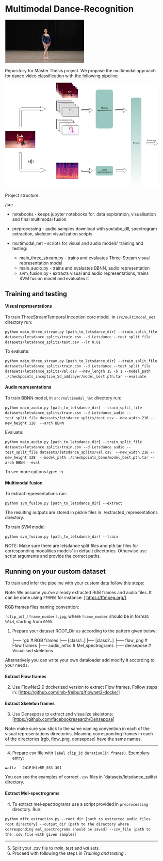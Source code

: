 # Multimodal Dance-Recognition 

![alt text](images/ballet.png )

Repository for Master Thesis project. We propose the multimodal approach for dance video classification with the following pipeline:

![alt text](images/overall.png)



Project structure:

/src

* notebooks - keeps jupyter notebooks for: data exploration, visualisation
and final multimodal fusion

* preprocessing - audio samples download with youtube_dll, 
spectrogram extraction, 
skeleton visualization scripts

* multimodal_net - scripts for visual and audio models' training and testing:
  * main_three_stream.py - trains and evaluates Three-Stream visual representation model
  * main_audio.py - trains and evaluates BBNN, audio representation
  * svm_fusion.py - extracts visual and audio representations, trains SVM fusion model and evaluates it

## Training and testing
#### Visual representations

  To train ThreeStreamTemporal Inception core model, in `src/multimodal_net` directory run:
  
  `python main_three_stream.py [path_to_letsdance_dir] --train_split_file datasets/letsdance_splits/train.csv --d Letsdance --test_split_file datasets/letsdance_splits/test.csv --lr 0.01`
  
  To evaluate: 
  
  `python main_three_stream.py [path_to_letsdance_dir] --train_split_file datasets/letsdance_splits/train.csv --d Letsdance --test_split_file datasets/letsdance_splits/val.csv --new_length 15 -b 1 --model_path ./checkpoints_inception_5d_addlayer/model_best.pth.tar --evaluate`
  
#### Audio representations
  To train BBNN model, in `src/multimodal_net` directory run:
  
  `python main_audio.py [path_to_letsdance_dir] --train_split_file datasets/letsdance_splits/train.csv --d Letsdance_audio --test_split_file datasets/letsdance_splits/test.csv --new_width 216 --new_height 128  --arch BBNN` 
  
  Evaluate:
  
  `python main_audio.py [path_to_letsdance_dir] --train_split_file datasets/letsdance_splits/train.csv --d Letsdance_audio --test_split_file datasets/letsdance_splits/val.csv  --new_width 216 --new_height 128  --model_path ./checkpoints_bbnn/model_best.pth.tar --arch BBNN --eval ` 

To see more options type: -h

#### Multimodal fusion

To extract representations run:

`python svm_fusion.py [path_to_letsdance_dir] --extract`

The resulting outputs are stored in pickle files in ./extracted_representations directory.

To train SVM model:

`python svm_fusion.py [path_to_letsdance_dir] --train`

NOTE: Make sure there are letsdance split files
and pth.tar files for corresponding modalities models' in default directories.
Otherwise use script arguments and provide the correct paths.

## Running on your custom dataset

To train and infer the pipeline with your custom data follow this steps:

Note: We assume you've already extracted RGB frames and audio files. 
It can be done using `FFMPEG` for instance: [ https://ffmpeg.org/].

RGB frames files naming convention:

`[clip_id]_[frame_number].jpg`,
where `frame_number` should be in format: `%04d`, starting from `0000`.

1. Prepare your dataset ROOT_Dir as according to the pattern given below:

    ├── rgb                         # RGB frames
        |── [class1..]
        |── [class2..]
    ├── flow_png                    # Flow frames
    ├── audio_mfcc                  # Mel_spectrograms
    ├── densepose                   # Visualised skeletons

Alternatively you can write your own dataloader add modify it according to your needs.

#### Extract Flow frames

2. Use FlowNet2.0 dockerized version to extract Flow frames. Follow steps in:
[https://github.com/lmb-freiburg/flownet2-docker]

#### Extract Skeleton frames
3. Use Densepose to extract and visualize skeletons: 
[https://github.com/facebookresearch/Densepose]

Note: make sure you stick to the same naming convention in each of the visual 
representations directories. Meaning corresponding frames in each of the
directories (rgb, flow_png, densepose) have the same names. 

-------

4. Prepare csv file with `label clip_id duration(in frames)`. Exemplary entry:

`waltz	-2W1PfHleRM_033	301`

You can see the examples of correct `.csv` files in `datasets/letsdance_splits/ directory.

#### Extract Mel-spectrograms
4. To extract mel-spectrograms use a script provided in `preprocessing` directory. Run:

`python mffc_extraction.py --root_dir [path to extracted audio files root directory]
--output_dir [path to the directory where corresponding mel_spectrograms should be saved]
--csv_file [path to the .csv file with given samples]`

----
5. Split your .csv file to *train*, *test* and *val* sets. 
6. Proceed with following the steps  in *Training and testing* .


